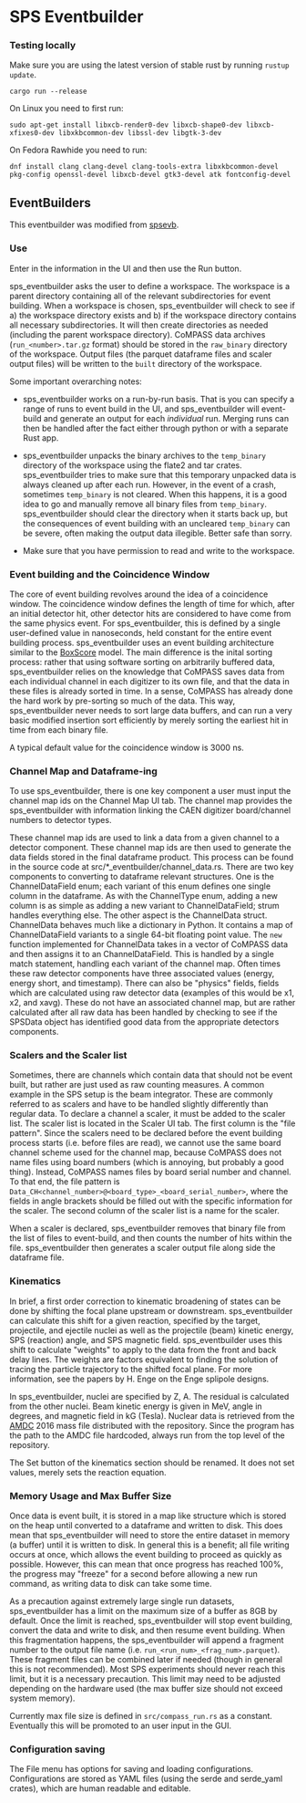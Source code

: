 # SPS Eventbuilder

### Testing locally

Make sure you are using the latest version of stable rust by running `rustup update`.

`cargo run --release`

On Linux you need to first run:

`sudo apt-get install libxcb-render0-dev libxcb-shape0-dev libxcb-xfixes0-dev libxkbcommon-dev libssl-dev libgtk-3-dev`

On Fedora Rawhide you need to run:

`dnf install clang clang-devel clang-tools-extra libxkbcommon-devel pkg-config openssl-devel libxcb-devel gtk3-devel atk fontconfig-devel`


## EventBuilders

This eventbuilder was modified from [spsevb](https://github.com/gwm17/spsevb).

### Use

Enter in the information in the UI and then use the Run button.

sps_eventbuilder asks the user to define a workspace. The workspace is a parent directory containing all of the relevant subdirectories for event building. When a workspace is chosen, sps_eventbuilder will check to see if a) the workspace directory exists and b) if the workspace directory contains all necessary subdirectories. It will then create directories as needed (including the parent workspace directory). CoMPASS data archives (`run_<number>.tar.gz` format) should be stored in the `raw_binary` directory of the workspace. Output files (the parquet dataframe files and scaler output files) will be written to the `built` directory of the workspace.

Some important overarching notes:

- sps_eventbuilder works on a run-by-run basis. That is you can specify a range of runs to event build in the UI, and sps_eventbuilder will event-build and generate an output for each *individual* run. Merging runs can then be handled after the fact either through python or with a separate Rust app.

- sps_eventbuilder unpacks the binary archives to the `temp_binary` directory of the workspace using the flate2 and tar crates. sps_eventbuilder tries to make sure that this temporary unpacked data is always cleaned up after each run. However, in the event of a crash, sometimes `temp_binary` is not cleared. When this happens, it is a good idea to go and manually remove all binary files from `temp_binary`. sps_eventbuilder should clear the directory when it starts back up, but the consequences of event building with an uncleared `temp_binary` can be severe, often making the output data illegible. Better safe than sorry.

- Make sure that you have permission to read and write to the workspace.

### Event building and the Coincidence Window

The core of event building revolves around the idea of a coincidence window. The coincidence window defines the length of time for which, after an initial detector hit, other detector hits are considered to have come from the same physics event. For sps_eventbuilder, this is defined by a single user-defined value in nanoseconds, held constant for the entire event building process. sps_eventbuilder uses an event building architecture similar to the [BoxScore](https://www.sciencedirect.com/science/article/abs/pii/S0168900222001954) model. The main difference is the inital sorting process: rather that using software sorting on arbitrarily buffered data, sps_eventbuilder relies on the knowledge that CoMPASS saves data from each individual channel in each digitizer to its own file, and that the data in these files is already sorted in time. In a sense, CoMPASS has already done the hard work by pre-sorting so much of the data. This way, sps_eventbuilder never needs to sort large data buffers, and can run a very basic modified insertion sort efficiently by merely sorting the earliest hit in time from each binary file.

A typical default value for the coincidence window is 3000 ns.

### Channel Map and Dataframe-ing

To use sps_eventbuilder, there is one key component a user must input the channel map ids on the Channel Map UI tab. The channel map provides the sps_eventbuilder with information linking the CAEN digitizer board/channel numbers to detector types. 

These channel map ids are used to link a data from a given channel to a detector component. These channel map ids are then used to generate the data fields stored in the final dataframe product. This process can be found in the source code at src/*_eventbuilder/channel_data.rs. There are two key components to converting to dataframe relevant structures. One is the ChannelDataField enum; each variant of this enum defines one single column in the dataframe. As with the ChannelType enum, adding a new column is as simple as adding a new variant to ChannelDataField; strum handles everything else. The other aspect is the ChannelData struct. ChannelData behaves much like a dictionary in Python. It contains a map of ChannelDataField variants to a single 64-bit floating point value. The `new` function implemented for ChannelData takes in a vector of CoMPASS data and then assigns it to an ChannelDataField. This is handled by a single match statement, handling each variant of the channel map. Often times these raw detector components have three associated values (energy, energy short, and timestamp). There can also be "physics" fields, fields which are calculated using raw detector data (examples of this would be x1, x2, and xavg). These do not have an associated channel map, but are rather calculated after all raw data has been handled by checking to see if the SPSData object has identified good data from the appropriate detectors components.

### Scalers and the Scaler list

Sometimes, there are channels which contain data that should not be event built, but rather are just used as raw counting measures. A common example in the SPS setup is the beam integrator. These are commonly referred to as scalers and have to be handled slightly differently than regular data. To declare a channel a scaler, it must be added to the scaler list. The scaler list is located in the Scaler UI tab. The first column is the "file pattern". Since the scalers need to be declared before the event building process starts (i.e. before files are read), we cannot use the same board channel scheme used for the channel map, because CoMPASS does not name files using board numbers (which is annoying, but probably a good thing). Instead, CoMPASS names files by board serial number and channel. To that end, the file pattern is `Data_CH<channel_number>@<board_type>_<board_serial_number>`, where the fields in angle brackets should be filled out with the specific information for the scaler. The second column of the scaler list is a name for the scaler.

When a scaler is declared, sps_eventbuilder removes that binary file from the list of files to event-build, and then counts the number of hits within the file. sps_eventbuilder then generates a scaler output file along side the dataframe file.

### Kinematics

In brief, a first order correction to kinematic broadening of states can be done by shifting the focal plane upstream or downstream. sps_eventbuilder can calculate this shift for a given reaction, specified by the target, projectile, and ejectile nuclei as well as the projectile (beam) kinetic energy, SPS (reaction) angle, and SPS magnetic field. sps_eventbuilder uses this shift to calculate "weights" to apply to the data from the front and back delay lines. The weights are factors equivalent to finding the solution of tracing the particle trajectory to the shifted focal plane. For more information, see the papers by H. Enge on the Enge splipole designs.

In sps_eventbuilder, nuclei are specified by Z, A. The residual is calculated from the other nuclei. Beam kinetic energy is given in MeV, angle in degrees, and magnetic field in kG (Tesla). Nuclear data is retrieved from the [AMDC](https://www-nds.iaea.org/amdc/) 2016 mass file distributed with the repository. Since the program has the path to the AMDC file hardcoded, always run from the top level of the repository.

The Set button of the kinematics section should be renamed. It does not set values, merely sets the reaction equation.

### Memory Usage and Max Buffer Size

Once data is event built, it is stored in a map like structure which is stored on the heap until converted to a dataframe and written to disk. This does mean that sps_eventbuilder will need to store the entire dataset in memory (a buffer) until it is written to disk. In general this is a benefit; all file writing occurs at once, which allows the event building to proceed as quickly as possible. However, this can mean that once progress has reached 100%, the progress may "freeze" for a second before allowing a new run command, as writing data to disk can take some time.

As a precaution against extremely large single run datasets, sps_eventbuilder has a limit on the maximum size of a buffer as 8GB by default. Once the limit is reached, sps_eventbuilder will stop event building, convert the data and write to disk, and then resume event building. When this fragmentation happens, the sps_eventbuilder will append a fragment number to the output file name (i.e. `run_<run_num>_<frag_num>.parquet`). These fragment files can be combined later if needed (though in general this is not recommended). Most SPS experiments should never reach this limit, but it is a necessary precaution. This limit may need to be adjusted depending on the hardware used (the max buffer size should not exceed system memory).

Currently max file size is defined in `src/compass_run.rs` as a constant. Eventually this will be promoted to an user input in the GUI.

### Configuration saving

The File menu has options for saving and loading configurations. Configurations are stored as YAML files (using the serde and serde_yaml crates), which are human readable and editable.
